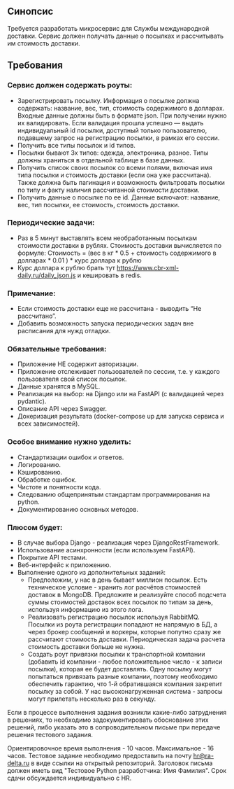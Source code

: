 ## Синопсис
Требуется разработать микросервис для Службы международной доставки. Сервис должен получать данные о посылках и рассчитывать им стоимость доставки.

## Требования

### Сервис должен содержать роуты:
- Зарегистрировать посылку. Информация о посылке должна содержать: название, вес, тип, стоимость содержимого в долларах.  Входные данные должны быть в формате json. При получении нужно их валидировать. Если валидация прошла успешно — выдать индивидуальный id посылки, доступный только пользователю, подавшему запрос на регистрацию посылки, в рамках его сессии.
- Получить все типы посылок и id типов.
- Посылки бывают 3х типов: одежда, электроника, разное. Типы должны храниться в отдельной таблице в базе данных.
- Получить список своих посылок со всеми полями, включая имя типа посылки и стоимость доставки (если она уже рассчитана). Также должна быть пагинация и возможность фильтровать посылки по типу и факту наличия рассчитанной стоимости доставки.
- Получить данные о посылке по ее id. Данные включают: название, вес, тип посылки, ее стоимость, стоимость доставки.

### Периодические задачи:
- Раз в 5 минут выставлять всем необработанным посылкам стоимости  доставки в рублях.
Стоимость доставки вычисляется по формуле:
     Стоимость = (вес в кг * 0.5 + стоимость содержимого в долларах * 0.01 ) * курс доллара к рублю
- Курс доллара к рублю брать тут https://www.cbr-xml-daily.ru/daily_json.js и кешировать в redis.

### Примечание:
- Если стоимость доставки еще не рассчитана - выводить “Не рассчитано”.
- Добавить возможность запуска периодических задач вне расписания для нужд отладки.

### Обязательные требования:
- Приложение НЕ содержит авторизации.
- Приложение отслеживает пользователей по сессии, т.е. у каждого пользователя свой список посылок.
- Данные хранятся в MySQL.
- Реализация на выбор: на Django или на FastAPI (с валидацией через pydantic).
- Описание API через Swagger.
- Докеризация результата (docker-compose up для запуска сервиса и всех зависимостей).

### Особое внимание нужно уделить:
- Стандартизации ошибок и ответов.
- Логированию.
- Кэшированию.
- Обработке ошибок.
- Чистоте и понятности кода.
- Следованию общепринятым стандартам программирования на python.
- Документированию основных методов.

### Плюсом будет:
- В случае выбора Django - реализация через DjangoRestFramework.
- Использование асинхронности (если используем FastAPI).
- Покрытие API тестами.
- Веб-интерфейс к приложению.
- Выполнение одного из дополнительных заданий:
  - Предположим, у нас в день бывает миллион посылок. Есть техническое условие - хранить лог расчётов стоимостей доставок в MongoDB. Предложите и реализуйте способ подсчета суммы стоимостей доставок всех посылок по типам за день, используя информацию из этого лога.
  - Реализовать регистрацию посылок используя RabbitMQ. Посылки из роута регистрации попадают не напрямую в БД, а через брокер сообщений и воркеры, которые попутно сразу же рассчитают стоимость доставки. Периодическая задача расчета стоимость доставки больше не нужна.
  - Создать роут привязки посылки к транспортной компании (добавить id компании - любое положительное число - к записи посылки), которая ее будет доставлять. Одну посылку могут попытаться привязать разные компании, поэтому необходимо обеспечить гарантию, что 1-й обратившаяся компания закрепит посылку за собой. У нас высоконагруженная система - запросы могут прилетать несколько раз в секунду.


Если в процессе выполнения задания возникли какие-либо затруднения в решениях, то необходимо задокументировать обоснование этих решений, либо указать это в сопроводительном письме при передаче решения тестового задания.

Ориентировочное время выполнения - 10 часов. Максимальное - 16 часов. Тестовое задание необходимо предоставить на почту hr@ra-delta.ru в виде ссылки на открытый репозиторий. Заголовок письма должен иметь вид "Тестовое Python разработчика: Имя Фамилия". Срок сдачи обсуждается индивидуально с HR.
